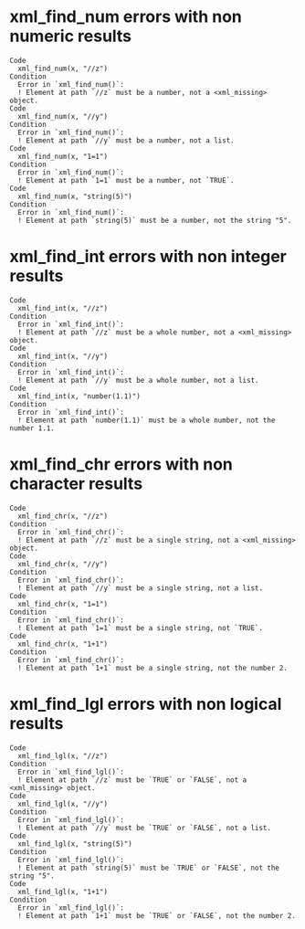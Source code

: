 # xml_find_num errors with non numeric results

    Code
      xml_find_num(x, "//z")
    Condition
      Error in `xml_find_num()`:
      ! Element at path `//z` must be a number, not a <xml_missing> object.
    Code
      xml_find_num(x, "//y")
    Condition
      Error in `xml_find_num()`:
      ! Element at path `//y` must be a number, not a list.
    Code
      xml_find_num(x, "1=1")
    Condition
      Error in `xml_find_num()`:
      ! Element at path `1=1` must be a number, not `TRUE`.
    Code
      xml_find_num(x, "string(5)")
    Condition
      Error in `xml_find_num()`:
      ! Element at path `string(5)` must be a number, not the string "5".

# xml_find_int errors with non integer results

    Code
      xml_find_int(x, "//z")
    Condition
      Error in `xml_find_int()`:
      ! Element at path `//z` must be a whole number, not a <xml_missing> object.
    Code
      xml_find_int(x, "//y")
    Condition
      Error in `xml_find_int()`:
      ! Element at path `//y` must be a whole number, not a list.
    Code
      xml_find_int(x, "number(1.1)")
    Condition
      Error in `xml_find_int()`:
      ! Element at path `number(1.1)` must be a whole number, not the number 1.1.

# xml_find_chr errors with non character results

    Code
      xml_find_chr(x, "//z")
    Condition
      Error in `xml_find_chr()`:
      ! Element at path `//z` must be a single string, not a <xml_missing> object.
    Code
      xml_find_chr(x, "//y")
    Condition
      Error in `xml_find_chr()`:
      ! Element at path `//y` must be a single string, not a list.
    Code
      xml_find_chr(x, "1=1")
    Condition
      Error in `xml_find_chr()`:
      ! Element at path `1=1` must be a single string, not `TRUE`.
    Code
      xml_find_chr(x, "1+1")
    Condition
      Error in `xml_find_chr()`:
      ! Element at path `1+1` must be a single string, not the number 2.

# xml_find_lgl errors with non logical results

    Code
      xml_find_lgl(x, "//z")
    Condition
      Error in `xml_find_lgl()`:
      ! Element at path `//z` must be `TRUE` or `FALSE`, not a <xml_missing> object.
    Code
      xml_find_lgl(x, "//y")
    Condition
      Error in `xml_find_lgl()`:
      ! Element at path `//y` must be `TRUE` or `FALSE`, not a list.
    Code
      xml_find_lgl(x, "string(5)")
    Condition
      Error in `xml_find_lgl()`:
      ! Element at path `string(5)` must be `TRUE` or `FALSE`, not the string "5".
    Code
      xml_find_lgl(x, "1+1")
    Condition
      Error in `xml_find_lgl()`:
      ! Element at path `1+1` must be `TRUE` or `FALSE`, not the number 2.

